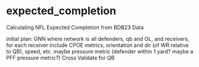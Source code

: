 # expected_completion
Calculating NFL Expected Completion from BDB23 Data

initial plan: 
GNN where network is all defenders, qb and OL, and receivers, for each receiver
include CPOE metrics, orientation and dir (of WR relative to QB), speed, etc. maybe pressure metric (defender within 1 yard? maybe a PFF pressure metric?)
Cross Validate for QB